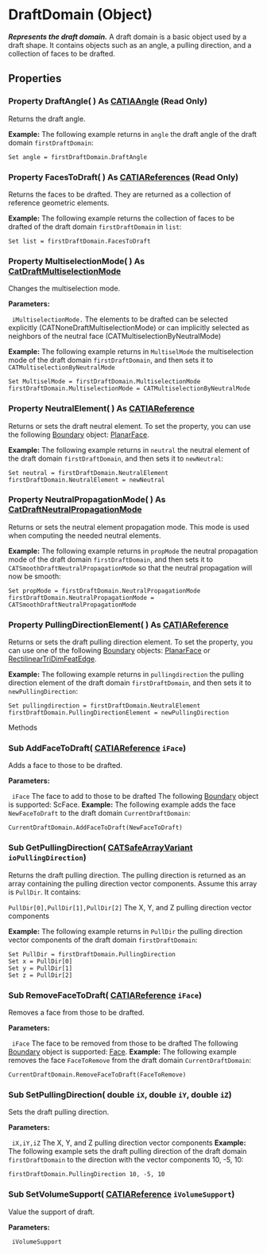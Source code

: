 # DraftDomain (Object)

**_Represents the draft domain._**
A draft domain is a basic object used by a draft shape. It contains objects such as an angle, a pulling direction, and a collection of faces to be drafted.

## Properties

### Property **DraftAngle**( ) As [CATIAAngle](../KnowledgeInterfaces/interface_Angle_5497.md) (Read Only)

Returns the draft angle.

**Example:**     The following example returns in `angle` the draft angle of the draft domain `firstDraftDomain`:

```VBScript
Set angle = firstDraftDomain.DraftAngle

```

### Property **FacesToDraft**( ) As [CATIAReferences](../InfInterfaces/interface_References_21842.md) (Read Only)

Returns the faces to be drafted. They are returned as a collection of reference geometric elements.

**Example:**     The following example returns the collection of faces to be drafted of the draft domain `firstDraftDomain` in `list`:

```VBScript
Set list = firstDraftDomain.FacesToDraft

```

### Property **MultiselectionMode**( ) As [CatDraftMultiselectionMode](../PartInterfaces/enum_CatDraftMultiselectionMode_141932.md)

Changes the multiselection mode.

**Parameters:**

` iMultiselectionMode.`      The elements to be drafted can be selected explicitly (CATNoneDraftMultiselectionMode) or can implicitly selected as neighbors of the neutral face (CATMultiselectionByNeutralMode)

**Example:**     The following example returns in `MultiselMode` the multiselection mode of the draft domain `firstDraftDomain`, and then sets it to `CATMultiselectionByNeutralMode`

```VBScript
Set MultiselMode = firstDraftDomain.MultiselectionMode
firstDraftDomain.MultiselectionMode = CATMultiselectionByNeutralMode

```

### Property **NeutralElement**( ) As [CATIAReference](../InfInterfaces/interface_Reference_17481.md)

Returns or sets the draft neutral element.
To set the property, you can use the following [Boundary](../MecModInterfaces/interface_Boundary_14542.md) object: [PlanarFace](../MecModInterfaces/interface_PlanarFace_20456.md).

**Example:**     The following example returns in `neutral` the neutral element of the draft domain `firstDraftDomain`, and then sets it to `newNeutral`:

```VBScript
Set neutral = firstDraftDomain.NeutralElement
firstDraftDomain.NeutralElement = newNeutral

```

### Property **NeutralPropagationMode**( ) As [CatDraftNeutralPropagationMode](../PartInterfaces/enum_CatDraftNeutralPropagationMode_187684.md)

Returns or sets the neutral element propagation mode. This mode is used when computing the needed neutral elements.

**Example:**     The following example returns in `propMode` the neutral propagation mode of the draft domain `firstDraftDomain`, and then sets it to `CATSmoothDraftNeutralPropagationMode` so that the neutral propagation will now be smooth:

```VBScript
Set propMode = firstDraftDomain.NeutralPropagationMode
firstDraftDomain.NeutralPropagationMode = CATSmoothDraftNeutralPropagationMode

```

### Property **PullingDirectionElement**( ) As [CATIAReference](../InfInterfaces/interface_Reference_17481.md)

Returns or sets the draft pulling direction element.
To set the property, you can use one of the following [Boundary](../MecModInterfaces/interface_Boundary_14542.md) objects: [PlanarFace](../MecModInterfaces/interface_PlanarFace_20456.md) or [RectilinearTriDimFeatEdge](../MecModInterfaces/interface_RectilinearTriDimFeatEdge_125698.md).

**Example:**     The following example returns in `pullingdirection` the pulling direction element of the draft domain `firstDraftDomain`, and then sets it to `newPullingDirection`:

```VBScript
Set pullingdirection = firstDraftDomain.NeutralElement
firstDraftDomain.PullingDirectionElement = newPullingDirection

```

Methods

### Sub **AddFaceToDraft**( [CATIAReference](../InfInterfaces/interface_Reference_17481.md)  `iFace`)

Adds a face to those to be drafted.

**Parameters:**

` iFace`      The face to add to those to be drafted
The following
[Boundary](../MecModInterfaces/interface_Boundary_14542.md) object is supported: ScFace.  **Example:**     The following example adds the face `NewFaceToDraft` to the draft domain `CurrentDraftDomain`:

```VBScript
CurrentDraftDomain.AddFaceToDraft(NewFaceToDraft)

```

### Sub **GetPullingDirection**( [CATSafeArrayVariant](../System/typedef_CATSafeArrayVariant_73843.md)  `ioPullingDirection`)

Returns the draft pulling direction. The pulling direction is returned as an array containing the pulling direction vector components. Assume this array is `PullDir`. It contains:

`PullDir[0],PullDir[1],PullDir[2]`     The X, Y, and Z pulling direction vector components

**Example:**     The following example returns in `PullDir` the pulling direction vector components of the draft domain `firstDraftDomain`:

```VBScript
Set PullDir = firstDraftDomain.PullingDirection
Set x = PullDir[0]
Set y = PullDir[1]
Set z = PullDir[2]

```

### Sub **RemoveFaceToDraft**( [CATIAReference](../InfInterfaces/interface_Reference_17481.md)  `iFace`)

Removes a face from those to be drafted.

**Parameters:**

` iFace`      The face to be removed from those to be drafted
The following
[Boundary](../MecModInterfaces/interface_Boundary_14542.md) object is supported: [Face](../MecModInterfaces/interface_Face_3398.md).  **Example:**     The following example removes the face `FaceToRemove` from the draft domain `CurrentDraftDomain`:

```VBScript
CurrentDraftDomain.RemoveFaceToDraft(FaceToRemove)

```

### Sub **SetPullingDirection**( double  `iX`,  double  `iY`,  double  `iZ`)

Sets the draft pulling direction.

**Parameters:**

` iX,iY,iZ`      The X, Y, and Z pulling direction vector components  **Example:**     The following example sets the draft pulling direction of the draft domain `firstDraftDomain` to the direction with the vector components 10, -5, 10:

```VBScript
firstDraftDomain.PullingDirection 10, -5, 10

```

### Sub **SetVolumeSupport**( [CATIAReference](../InfInterfaces/interface_Reference_17481.md)  `iVolumeSupport`)

Value the support of draft.

**Parameters:**

` iVolumeSupport`